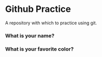 # Github Practice

A repository with which to practice using git.

### What is your name?

>


### What is your favorite color?

>